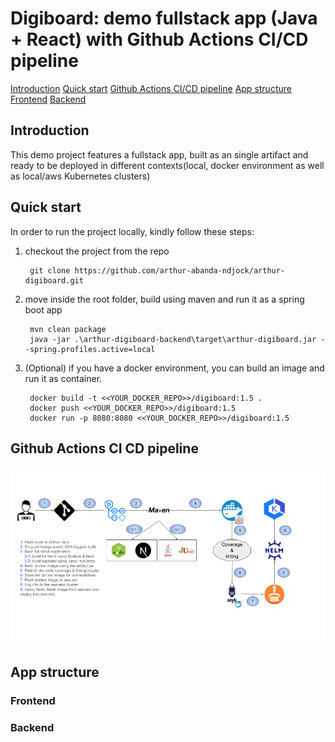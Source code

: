 # Digiboard: demo fullstack app (Java + React) with Github Actions CI/CD pipeline

[Introduction](#Introduction)
[Quick start](#quick-start)
[Github Actions CI/CD pipeline](#github-actions-ci-cd-pipeline)
[App structure](#App-structure)
[Frontend](#Frontend)
[Backend](#Backend)

## Introduction

This demo project features a fullstack app, built as an single artifact and ready to be deployed in different contexts(local, docker environment as well as local/aws Kubernetes clusters)

## Quick start

In order to run the project locally, kindly follow these steps:

1. checkout the project from the repo

   ```
    git clone https://github.com/arthur-abanda-ndjock/arthur-digiboard.git
   ```

2. move inside the root folder, build using maven and run it as a spring boot app

   ```
    mvn clean package
    java -jar .\arthur-digiboard-backend\target\arthur-digiboard.jar --spring.profiles.active=local
   ```

3. (Optional) if you have a docker environment, you can build an image and run it as container.

   ```
    docker build -t <<YOUR_DOCKER_REPO>>/digiboard:1.5 .
    docker push <<YOUR_DOCKER_REPO>>/digiboard:1.5
    docker run -p 8080:8080 <<YOUR_DOCKER_REPO>>/digiboard:1.5
   ```

## Github Actions CI CD pipeline

![CI/CD pipeline](assets/CI_CD.png)

## App structure

### Frontend

### Backend

```

```
